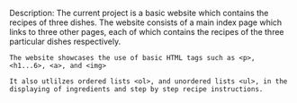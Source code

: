 Description:
    The current project is a basic website which contains the recipes of three dishes. The website consists of a main index page which links to three other pages, each of which contains the recipes of the three particular dishes respectively.

    The website showcases the use of basic HTML tags such as <p>, <h1...6>, <a>, and <img>

    It also utlilzes ordered lists <ol>, and unordered lists <ul>, in the displaying of ingredients and step by step recipe instructions.